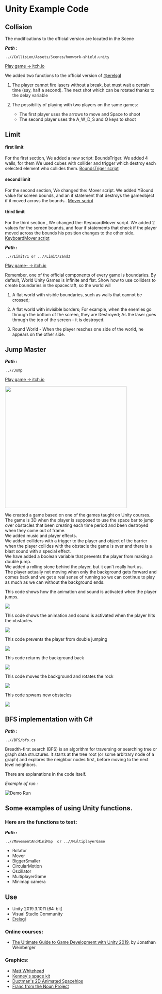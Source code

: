 
# Unity Example Code



## Collision

The modifications to the official version are located in the Scene 

***Path :***

    ..//Collision/Assets/Scenes/homwork-shield.unity


[Play game -> itch.io](https://bargenish.itch.io/improvement-spachship-game)

We added two functions to the official version of [@erelsgl](https://github.com/erelsgl-at-ariel/gamedev-5780-code)

 1.  The player cannot fire lasers without a break, but must wait a certain time (say, half a second). The next shot which can be rotated thanks to the delay variable

 2. The possibility of playing with two players on the same games:
	 - The first player uses the arrows to move and Space to shoot
	-  The second player uses the A_W_D_S and Q keys to shoot


## Limit 

#### first limit

For the first section, We added a new script: BoundsTriger. We added 4 walls, for them We used cubes with collider and trigger which destroy each selected element who collides them.
[BoundsTriger script](https://github.com/ShimonMimoun/Unity_Demo_Tools/tree/master/Limit)

#### second limit

For the second section, We changed the: Mover script. We added YBound value for screen bounds, and an if statement that destroys the gameobject if it moved across the bounds..
[Mover  script](https://github.com/ShimonMimoun/Unity_Demo_Tools/tree/master/Limit)

#### third limit

For the third section , We changed the: KeyboardMover script. We added 2 values for the screen bounds, and four if statements that check if the player moved across the bounds his position changes to the other side.
[KeyboardMover  script](https://github.com/ShimonMimoun/Unity_Demo_Tools/tree/master/Limit)


***Path :***

    ..//Limit/1 or ..//Limit/2and3
    
[Play game- -> itch.io](https://bargenish.itch.io/spaceship-games)

Remember, one of the official components of every game is boundaries. By default, World Unity Games is
Infinite and flat. Show how to use colliders to create boundaries in the spacecraft, so the world will
1. A flat world with visible boundaries, such as walls that cannot be crossed;

2. A flat world with invisible borders; For example, when the enemies go through the bottom of the screen, they are
Destroyed; As the laser goes through the top of the screen - it is destroyed.

3. Round World - When the player reaches one side of the world, he appears on the other side.


## Jump Master

***Path :***

    ..//Jump

[Play game -> itch.io](https://bargenish.itch.io/unity-jump-master)



<img src="https://github.com/ShimonMimoun/Unity_Demo_Tools/blob/master/game%20screenshot.png" width=400>



We created a game based on one of the games taught on Unity courses.  
The game is 3D when the player is supposed to use the space bar to jump over obstacles that been creating each time period and been destroyed when they come out of frame.  
We added music and player effects.  
We added colliders with a trigger to the player and object of the barrier when the player collides with the obstacle the game is over and there is a blast sound with a special effect.  
We have added a boolean variable that prevents the player from making a double jump.  
We added a rolling stone behind the player, but it can't really hurt us.  
The player actually not moving when only the background gets forward and comes back and we get a real sense of running so we can continue to play as much as we can without the background ends.

This code shows how the animation and sound is activated when the player jumps.

<img src="https://github.com/ShimonMimoun/Unity_Demo_Tools/blob/master/player%20animation.JPG">

This code shows the animation and sound is activated when the player hits the obstacles.

<img src="https://github.com/ShimonMimoun/Unity_Demo_Tools/blob/master/explosion%20animation.JPG">

This code prevents the player from double jumping

<img src="https://github.com/ShimonMimoun/Unity_Demo_Tools/blob/master/Prevents%20double%20jumping.JPG">

This code returns the background back

<img src="https://github.com/ShimonMimoun/Unity_Demo_Tools/blob/master/RepeatBackground.JPG">

This code moves the background and rotates the rock

<img src="https://github.com/ShimonMimoun/Unity_Demo_Tools/blob/master/Moves%20background%20and%20rotates%20rock.JPG">

This code spwans new obstacles

<img src="https://github.com/ShimonMimoun/Unity_Demo_Tools/blob/master/SpawnManager.JPG">


## BFS implementation with C#
***Path :***

    ..//BFS/bfs.cs


Breadth-first search (BFS) is an algorithm for traversing or searching tree or graph data structures. 
It starts at the tree root (or some arbitrary node of a graph) and explores the neighbor nodes first, before moving to the next level 
neighbors.

There are explanations in the code itself.

*Example of run :*

![Demo Run](https://github.com/ShimonMimoun/Unity_Demo_Tools/raw/master/BFS/Example%20.jpeg)


## Some examples of using Unity functions.

### Here are the functions to test:

***Path :***

    ..//MovementAndMiniMap  or ..//MultiplayerGame

- Rotator
- Mover
- BiggerSmaller
- CircularMotion
- Oscillator
- MultiplayerGame
- Minimap camera



## Use 

- Unity 2019.3.10f1 (64-bit)
- Visual Studio Community 
- [Erelsgl](https://github.com/erelsgl-at-ariel/gamedev-5780)


### Online courses:
* [The Ultimate Guide to Game Development with Unity 2019](https://www.udemy.com/the-ultimate-guide-to-game-development-with-unity/), by Jonathan Weinberger

### Graphics:
* [Matt Whitehead](https://ccsearch.creativecommons.org/photos/7fd4a37b-8d1a-4d4c-80a2-4ca4a3839941)
* [Kenney's space kit](https://kenney.nl/assets/space-kit)
* [Ductman's 2D Animated Spacehips](https://assetstore.unity.com/packages/2d/characters/2d-animated-spaceships-96852)
* [Franc from the Noun Project](https://commons.wikimedia.org/w/index.php?curid=64661575)
